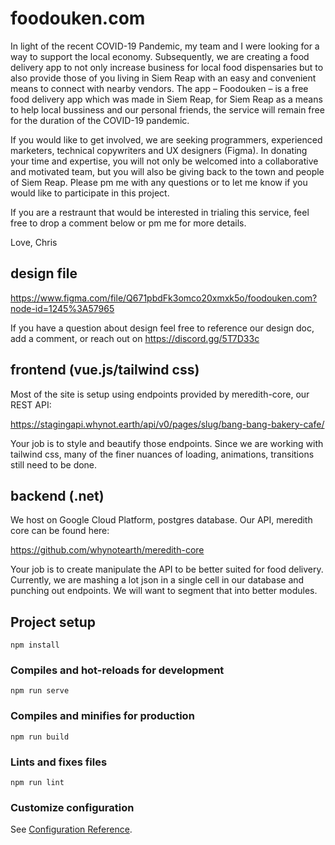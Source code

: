 # foodouken.com

In light of the recent COVID-19 Pandemic, my team and I were looking for a way to support the local economy. Subsequently, we are creating a food delivery app to not only increase business for local food dispensaries but to also provide those of you living in Siem Reap with an easy and convenient means to connect with nearby vendors. The app – Foodouken – is a free food delivery app which was made in Siem Reap, for Siem Reap as a means to help local bussiness and our personal friends, the service will remain free for the duration of the COVID-19 pandemic.

If you would like to get involved, we are seeking programmers, experienced marketers, technical copywriters and UX designers (Figma). In donating your time and expertise, you will not only be welcomed into a collaborative and motivated team, but you will also be giving back to the town and people of Siem Reap. Please pm me with any questions or to let me know if you would like to participate in this project.

If you are a restraunt that would be interested in trialing this service, feel free to drop a comment below or pm me for more details.

Love,
Chris

## design file

https://www.figma.com/file/Q671pbdFk3omco20xmxk5o/foodouken.com?node-id=1245%3A57965

If you have a question about design feel free to reference our design doc, add a comment, or reach out on https://discord.gg/5T7D33c

## frontend (vue.js/tailwind css)

Most of the site is setup using endpoints provided by meredith-core, our REST API:

https://stagingapi.whynot.earth/api/v0/pages/slug/bang-bang-bakery-cafe/

Your job is to style and beautify those endpoints. Since we are working with tailwind css, many of the finer nuances of loading, animations, transitions still need to be done. 

## backend (.net)

We host on Google Cloud Platform, postgres database. Our API, meredith core can be found here:

https://github.com/whynotearth/meredith-core

Your job is to create manipulate the API to be better suited for food delivery. Currently, we are mashing a lot json in a single cell in our database and punching out endpoints. We will want to segment that into better modules. 


## Project setup
```
npm install
```

### Compiles and hot-reloads for development
```
npm run serve
```

### Compiles and minifies for production
```
npm run build
```

### Lints and fixes files
```
npm run lint
```

### Customize configuration
See [Configuration Reference](https://cli.vuejs.org/config/).
